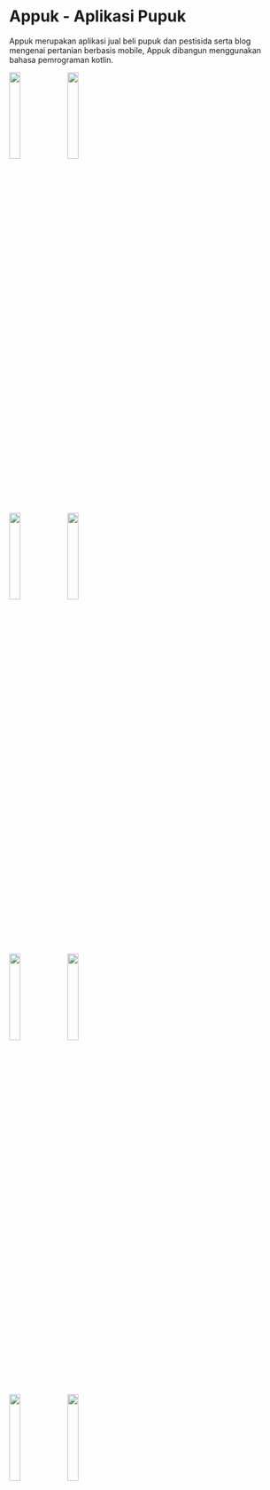 # Appuk - Aplikasi Pupuk
Appuk merupakan aplikasi jual beli pupuk dan pestisida serta blog mengenai pertanian berbasis mobile, Appuk dibangun menggunakan bahasa pemrograman kotlin.

<img src="https://user-images.githubusercontent.com/69528812/178436220-b54d525a-221b-48c3-b829-47a380a85244.png" width="20%"> <img src="https://user-images.githubusercontent.com/69528812/178436269-69ef7908-63f3-4a50-8e05-f1a26e7b8780.png" width="20%">

<img src="https://user-images.githubusercontent.com/69528812/178436403-74acfa16-14d0-49b1-a4b5-47d85e23e0bf.png" width="20%"> <img src="https://user-images.githubusercontent.com/69528812/178436441-4a9c03bc-d535-45e8-8d1f-2958fc7b2b40.png" width="20%">

<img src="https://user-images.githubusercontent.com/69528812/178436485-b9ee0a8e-ab5f-4055-af41-12c13e9458ba.png" width="20%"> <img src="https://user-images.githubusercontent.com/69528812/178436557-d1b5ebf9-923d-4fbb-97df-f26dfc7cc313.png" width="20%">

<img src="https://user-images.githubusercontent.com/69528812/178436603-224e170f-eb31-437a-a6dd-a319c47f2d65.png" width="20%"> <img src="https://user-images.githubusercontent.com/69528812/178436663-0612526a-9a29-4a23-9b9b-da3ffb5a8d46.png" width="20%">
